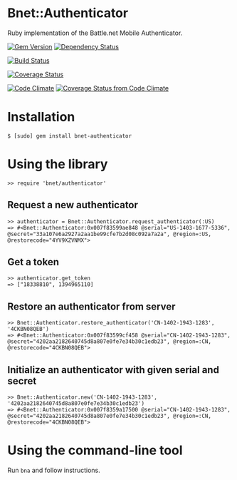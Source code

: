 Bnet::Authenticator
====
Ruby implementation of the Battle.net Mobile Authenticator.

[![Gem Version](http://img.shields.io/gem/v/bnet-authenticator.svg?style=flat)](http://badge.fury.io/rb/bnet-authenticator)
[![Dependency Status](http://img.shields.io/gemnasium/dorentus/bnet-authenticator.svg?style=flat)](https://gemnasium.com/dorentus/bnet-authenticator)

[![Build Status](http://img.shields.io/travis/dorentus/bnet-authenticator.svg?style=flat)](https://travis-ci.org/dorentus/bnet-authenticator)

[![Coverage Status](http://img.shields.io/coveralls/dorentus/bnet-authenticator.svg?style=flat)](https://coveralls.io/r/dorentus/bnet-authenticator)

[![Code Climate](http://img.shields.io/codeclimate/github/dorentus/bnet-authenticator.svg?style=flat)](https://codeclimate.com/github/dorentus/bnet-authenticator)
[![Coverage Status from Code Climate](http://img.shields.io/codeclimate/coverage/github/dorentus/bnet-authenticator.svg?style=flat)](https://codeclimate.com/github/dorentus/bnet-authenticator)

Installation
====
    $ [sudo] gem install bnet-authenticator

Using the library
====
    >> require 'bnet/authenticator'

Request a new authenticator
----
    >> authenticator = Bnet::Authenticator.request_authenticator(:US)
    => #<Bnet::Authenticator:0x007f83599ae848 @serial="US-1403-1677-5336", @secret="33a107e6a2927a2aa1be99cfe7b2d08c092a7a2a", @region=:US, @restorecode="4YV9XZVNMX">

Get a token
----
    >> authenticator.get_token
    => ["18338810", 1394965110]

Restore an authenticator from server
----
    >> Bnet::Authenticator.restore_authenticator('CN-1402-1943-1283', '4CKBN08QEB')
    => #<Bnet::Authenticator:0x007f83599cf458 @serial="CN-1402-1943-1283", @secret="4202aa2182640745d8a807e0fe7e34b30c1edb23", @region=:CN, @restorecode="4CKBN08QEB">

Initialize an authenticator with given serial and secret
----
    >> Bnet::Authenticator.new('CN-1402-1943-1283', '4202aa2182640745d8a807e0fe7e34b30c1edb23')
    => #<Bnet::Authenticator:0x007f8359a17500 @serial="CN-1402-1943-1283", @secret="4202aa2182640745d8a807e0fe7e34b30c1edb23", @region=:CN, @restorecode="4CKBN08QEB">

Using the command-line tool
====
Run `bna` and follow instructions.
